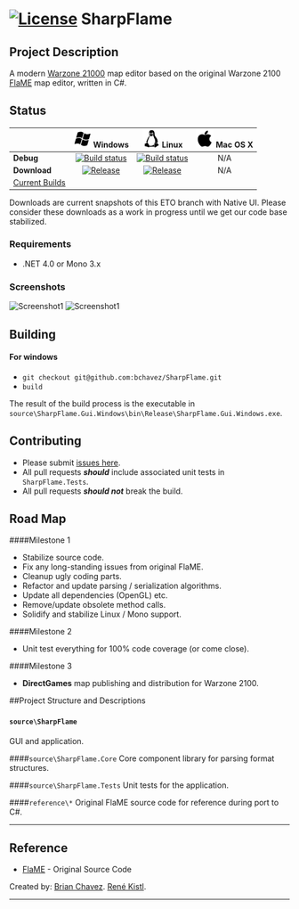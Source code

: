 [![License](https://img.shields.io/github/license/bchavez/SharpFlame.svg)](https://raw.githubusercontent.com/bchavez/SharpFlame/eto/LICENSE)
SharpFlame
======================

Project Description
-------------------
A modern [Warzone 21000](http://wz2100.net/) map editor based on the original Warzone 2100 [FlaME](https://github.com/flail/flaME) map editor, written in C#.

Status
------------
|         | ![Windows](https://github.com/Turbo87/Font-Awesome/raw/platform-icons/svg/windows.png) Windows| ![Linux](https://github.com/Turbo87/Font-Awesome/raw/platform-icons/svg/linux.png) Linux  | ![Mac](https://github.com/Turbo87/Font-Awesome/raw/platform-icons/svg/apple.png) Mac OS X |
|---------|:------:|:------:|:-------:|
|**Debug**| [![Build status](https://ci.appveyor.com/api/projects/status/729c1ka8irgaevvv/branch/eto?svg=true)](https://ci.appveyor.com/project/bchavez/sharpflame/branch/eto/artifacts) | [![Build status](https://ci.appveyor.com/api/projects/status/729c1ka8irgaevvv/branch/eto?svg=true)](https://ci.appveyor.com/project/bchavez/sharpflame/branch/eto/artifacts) | N/A |
|**Download**| [![Release](https://img.shields.io/github/release/bchavez/SharpFlame.svg)](https://github.com/bchavez/SharpFlame/releases) | [![Release](https://img.shields.io/github/release/bchavez/SharpFlame.svg)](https://github.com/bchavez/SharpFlame/releases)  | N/A   |
| [Current Builds](https://ci.appveyor.com/project/bchavez/sharpflame/branch/eto/artifacts) |

Downloads are current snapshots of this ETO branch with Native UI. Please consider these downloads as a work in progress until we get our code base stabilized.

### Requirements
* .NET 4.0 or Mono 3.x

### Screenshots
![Screenshot1](https://raw.githubusercontent.com/bchavez/SharpFlame/eto/graphics/Screenshot1.jpg)
![Screenshot1](https://raw.githubusercontent.com/bchavez/SharpFlame/eto/graphics/Screenshot2.jpg)


Building
--------

#### For windows
* `git checkout git@github.com:bchavez/SharpFlame.git`
* `build`

The result of the build process is the executable in `source\SharpFlame.Gui.Windows\bin\Release\SharpFlame.Gui.Windows.exe`.


Contributing
--------
* Please submit [issues here](https://github.com/bchavez/SharpFlame/issues).
* All pull requests ***should*** include associated unit tests in `SharpFlame.Tests`.
* All pull requests ***should not*** break the build.

Road Map
-------

####Milestone 1
	
* Stabilize source code.
* Fix any long-standing issues from original FlaME.
* Cleanup ugly coding parts.
* Refactor and update parsing / serialization algorithms.
* Update all dependencies (OpenGL) etc.
* Remove/update obsolete method calls.
* Solidify and stabilize Linux / Mono support.

####Milestone 2
* Unit test everything for 100% code coverage (or come close).

####Milestone 3
* **DirectGames** map publishing and distribution for Warzone 2100.


##Project Structure and Descriptions

#### `source\SharpFlame`
GUI and application.

####`source\SharpFlame.Core`
Core component library for parsing format structures.

####`source\SharpFlame.Tests`
Unit tests for the application.

####`reference\*`
Original FlaME source code for reference during port to C#.




------------------------
 

Reference
---------
* [FlaME](https://github.com/flail/flaME) - Original Source Code


Created by:
[Brian Chavez](http://bchavez.bitarmory.com).
[René Kistl](http://rene.kistl.at).

---

